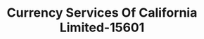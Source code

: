 ---
f_zip-code: 91780
f_state-code: CA
title: Currency Services Of California Limited-15601
f_phone: 626-287-9900
f_city-only: Temple City
f_address: 6273 Rosemead Boulevard Temple City
f_location-unique-id: '15601'
slug: currency-services-of-california-limited-15601
updated-on: '2024-05-30T13:46:58.046Z'
created-on: '2024-05-30T13:36:59.803Z'
published-on: '2024-05-30T13:54:32.469Z'
f_city-state: cms/city/temple-city-ca.md
f_company: cms/company/currency-services-of-california-limited.md
f_state: cms/state/california.md
layout: '[payday-loan].html'
tags: payday-loan
---
